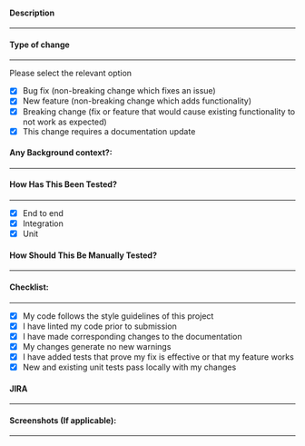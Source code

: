 #### Description
---

#### Type of change
---
Please select the relevant option

- [x] Bug fix (non-breaking change which fixes an issue)
- [x] New feature (non-breaking change which adds functionality)
- [x] Breaking change (fix or feature that would cause existing functionality to not work as expected)
- [x] This change requires a documentation update

#### Any Background context?:
---

#### How Has This Been Tested?
---
- [x] End to end
- [x] Integration
- [x] Unit

#### How Should This Be Manually Tested?
---

#### Checklist:
---
- [x] My code follows the style guidelines of this project
- [x] I have linted my code prior to submission
- [x] I have made corresponding changes to the documentation
- [x] My changes generate no new warnings
- [x] I have added tests that prove my fix is effective or that my feature works
- [x] New and existing unit tests pass locally with my changes

#### JIRA
---

#### Screenshots (If applicable):
---